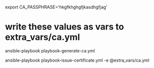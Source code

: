 export CA_PASSPHRASE='hkgfkhghgfjkasdhgfjag'

# write these values as vars to extra_vars/ca.yml
ansible-playbook playbook-generate-ca.yml

ansible-playbook playbook-issue-certificate.yml -e @extra_vars/ca.yml